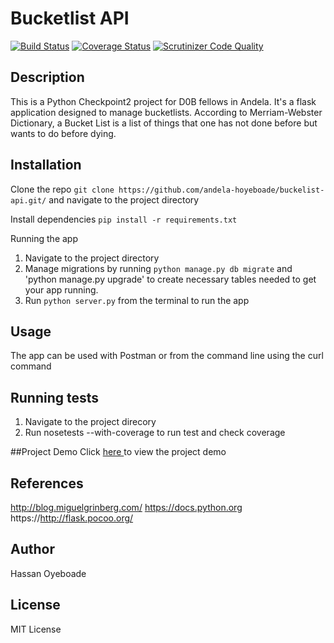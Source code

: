 <snippet>
<content>

# Bucketlist API

[![Build Status](https://travis-ci.org/andela-hoyeboade/bucketlist-api.svg?branch=develop)](https://travis-ci.org/andela-hoyeboade/bucketlist-api) [![Coverage Status](https://coveralls.io/repos/github/andela-hoyeboade/bucketlist-api/badge.svg?branch=develop)](https://coveralls.io/github/andela-hoyeboade/bucketlist-api?branch=develop) [![Scrutinizer Code Quality](https://scrutinizer-ci.com/g/andela-hoyeboade/bucketlist-api/badges/quality-score.png?b=develop)](https://scrutinizer-ci.com/g/andela-hoyeboade/bucketlist-api/?branch=develop)

## Description
This is a Python Checkpoint2 project for D0B fellows in Andela. It's a flask application designed to manage bucketlists. According to Merriam-Webster Dictionary, a Bucket List is a list of things that one has not done before but wants to do before dying.

## Installation
Clone the repo
`git clone https://github.com/andela-hoyeboade/buckelist-api.git/` and navigate to the project directory

Install dependencies
```pip install -r requirements.txt```

Running the app
1. Navigate to the project directory
2. Manage migrations by running `python manage.py db migrate` and 'python manage.py upgrade' to create necessary tables needed to get your app running.
3. Run ```python server.py``` from the terminal to run the app

## Usage
The app can be used with Postman or from the command line using the curl command

## Running tests
1. Navigate to the project direcory
2. Run nosetests --with-coverage to run test and check coverage

##Project Demo
Click <a href="http://www.youtube.com">here </a> to view the project demo

## References
http://blog.miguelgrinberg.com/
https://docs.python.org
https://http://flask.pocoo.org/

## Author
Hassan Oyeboade

## License
MIT License

</content>
</snippet>